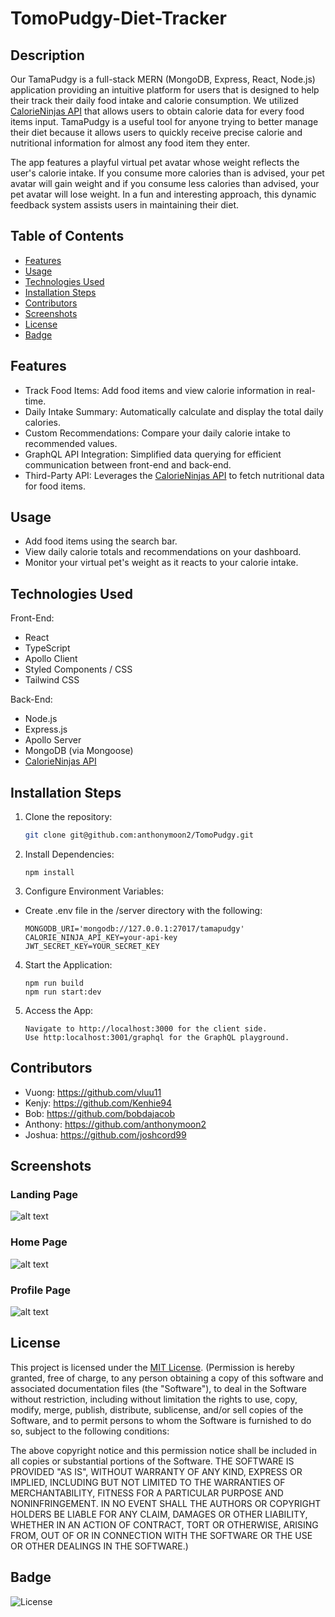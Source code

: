 # TomoPudgy-Diet-Tracker

## Description
Our TamaPudgy is a full-stack MERN (MongoDB, Express, React, Node.js) application providing an intuitive platform for users that is designed to help their track their daily food intake and calorie consumption. We utilized [CalorieNinjas API](https://calorieninjas.com/) that allows users to obtain calorie data for every food items input. TamaPudgy is a useful tool for anyone trying to better manage their diet because it allows users to quickly receive precise calorie and nutritional information for almost any food item they enter. 

The app features a playful virtual pet avatar whose weight reflects the user's calorie intake. If you consume more calories than is advised, your pet avatar will gain weight and if you consume less calories than advised, your pet avatar will lose weight. In a fun and interesting approach, this dynamic feedback system assists users in maintaining their diet.

## Table of Contents
- [Features](#features)
- [Usage](#usage)
- [Technologies Used](#technologies-used)
- [Installation Steps](#installation-steps)
- [Contributors](#contributors)
- [Screenshots](#screenshots)
- [License](#license)
- [Badge](#badge)

## Features
* Track Food Items: Add food items and view calorie information in real-time.
* Daily Intake Summary: Automatically calculate and display the total daily calories.
* Custom Recommendations: Compare your daily calorie intake to recommended values.
* GraphQL API Integration: Simplified data querying for efficient communication between front-end and back-end.
* Third-Party API: Leverages the [CalorieNinjas API](https://calorieninjas.com/) to fetch nutritional data for food items.

## Usage
- Add food items using the search bar.
- View daily calorie totals and recommendations on your dashboard.
- Monitor your virtual pet's weight as it reacts to your calorie intake.

## Technologies Used
Front-End:

* React
* TypeScript
* Apollo Client
* Styled Components / CSS
* Tailwind CSS

Back-End:
  
* Node.js
* Express.js
* Apollo Server
* MongoDB (via Mongoose)
* [CalorieNinjas API](https://calorieninjas.com/)

## Installation Steps
1. Clone the repository:
   ```bash
   git clone git@github.com:anthonymoon2/TomoPudgy.git

2. Install Dependencies:
   ```
   npm install

3. Configure Environment Variables:
* Create .env file in the /server directory with the following:
   ```
   MONGODB_URI='mongodb://127.0.0.1:27017/tamapudgy'
   CALORIE_NINJA_API_KEY=your-api-key
   JWT_SECRET_KEY=YOUR_SECRET_KEY

4. Start the Application:
   ```
   npm run build
   npm run start:dev

5. Access the App:
   ```
   Navigate to http://localhost:3000 for the client side.
   Use http:localhost:3001/graphql for the GraphQL playground.

## Contributors
 - Vuong: https://github.com/vluu11
 - Kenjy: https://github.com/Kenhie94
 - Bob: https://github.com/bobdajacob
 - Anthony: https://github.com/anthonymoon2
 - Joshua: https://github.com/joshcord99

## Screenshots

### Landing Page 
![alt text](./assets/Landing%20Page.PNG)

### Home Page
![alt text](./assets/Home%20Page.PNG)

### Profile Page
![alt text](./assets/Profile%20Page.PNG)

## License
This project is licensed under the [MIT License](<![License](https://opensource.org/licenses/MIT)>).
(Permission is hereby granted, free of charge, to any person obtaining a copy of this software and associated documentation files (the "Software"), to deal in the Software without restriction, including
without limitation the rights to use, copy, modify, merge, publish, distribute, sublicense, and/or sell copies of the Software, and to permit persons to whom the Software is furnished to do so, subject to the following conditions:

The above copyright notice and this permission notice shall be included in all copies or substantial portions of the Software.
THE SOFTWARE IS PROVIDED "AS IS", WITHOUT WARRANTY OF ANY KIND, EXPRESS OR IMPLIED, INCLUDING BUT NOT LIMITED TO THE WARRANTIES OF MERCHANTABILITY, FITNESS FOR A PARTICULAR PURPOSE AND NONINFRINGEMENT. IN NO EVENT SHALL THE AUTHORS OR COPYRIGHT HOLDERS BE LIABLE FOR ANY CLAIM, DAMAGES OR OTHER LIABILITY, WHETHER IN AN ACTION OF CONTRACT, TORT OR OTHERWISE, ARISING FROM, OUT OF OR IN CONNECTION WITH THE SOFTWARE OR THE USE OR OTHER DEALINGS IN THE SOFTWARE.)

## Badge
![License](https://img.shields.io/badge/License-MIT-yellow.svg)
